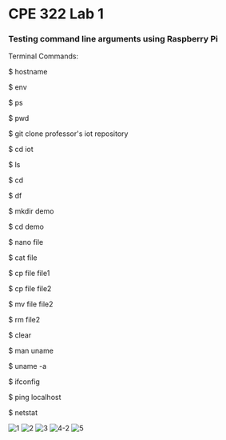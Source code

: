 # CPE 322 Lab 1
### Testing command line arguments using Raspberry Pi

Terminal Commands:

$ hostname

$ env

$ ps

$ pwd

$ git clone professor's iot repository

$ cd iot

$ ls

$ cd

$ df

$ mkdir demo

$ cd demo

$ nano file

$ cat file

$ cp file file1

$ cp file file2

$ mv file file2

$ rm file2

$ clear

$ man uname

$ uname -a

$ ifconfig

$ ping localhost

$ netstat

![1](https://user-images.githubusercontent.com/68234338/156030259-99e9871e-f8a8-4957-8dea-9ce5c397dcab.jpg)
![2](https://user-images.githubusercontent.com/68234338/156030277-05833e6e-353e-44ed-b8af-af9dab89f4ff.jpg)
![3](https://user-images.githubusercontent.com/68234338/156030285-05c6a126-7255-4fb9-a5e1-3ce787c00dfe.jpg)
![4-2](https://user-images.githubusercontent.com/68234338/156031360-dc825e08-3f68-4a9d-b47a-ec7f0a2c35a6.jpg)
![5](https://user-images.githubusercontent.com/68234338/156030302-5222f9dd-fe53-4e80-a508-b695500bac02.jpg)

